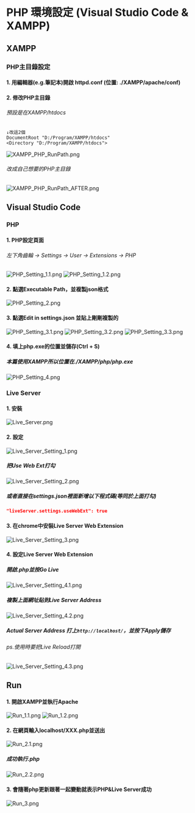 # PHP 環境設定 (Visual Studio Code & XAMPP)

## XAMPP
### PHP主目錄設定
#### 1. 用編輯器(e.g.筆記本)開啟 httpd.conf (位置: ./XAMPP/apache/conf)
#### 2. 修改PHP主目錄
###### 預設是在XAMPP/htdocs
```
↓改這2個
DocumentRoot "D:/Program/XAMPP/htdocs"
<Directory "D:/Program/XAMPP/htdocs">
```
![XAMPP_PHP_RunPath.png](https://lh3.googleusercontent.com/D8M39i0f6ZiAjaBrSkBDVt_xbFNVWtAK2YmpxC7tlO7eqq8tatbsCuKB11eKDVOqoZc5T8nh7GkGVIBhDRzLd7Yop1Dpy8XoGdqHBGYpGcJA00tiMmvqIDFqtIvA8CctQDUgwmvhaw=w2400)
###### 改成自己想要的PHP主目錄
![XAMPP_PHP_RunPath_AFTER.png](https://lh3.googleusercontent.com/Ay7xoDyLrZ_gFz0hlXEG49bSoshJggA127n8IBkP6Z0TuP_QBvQpZtHSXIO4zD34W1H3ahaS7QcwxhJ0Dcg-cDO4H5_HScMtnY2kTidVMhm8GN7JLrTSJ-sT33Fpc3XdOE1z2m3WUA=w2400)

## Visual Studio Code
### PHP
#### 1. PHP設定頁面
###### 左下角齒輪 -> Settings -> User -> Extensions -> PHP
![PHP_Setting_1.1.png](https://lh3.googleusercontent.com/pMYcue42HHp5oJ4s7U7Jrova33M-HN2sOkapPM8fCYCERJSHYu-UBxzh_7s9GBVy7xb95GmW1-vTGbNUH-PZuopq3BP6_oo7ZQiASl8I9ILyv_gpzN_T4RVIGD8gIVACqhSTo7qvxg=w2400)
![PHP_Setting_1.2.png](https://lh3.googleusercontent.com/vGIh-YB3D_EjiWRLmpW1KUasOB9sy8GZe2MzOWENitjt8SuJsP7IGHfoJw_81x8b5t6wtyNnHZu8lVufciCjh4zJlGLTHs5j8xEKtp5SLUnhEBtRVhpXAL6TbFP6R1NY6CHos9fscA=w2400)
#### 2. 點選Executable Path，並複製json格式
![PHP_Setting_2.png](https://lh3.googleusercontent.com/wuWUV-evPv8yxlPbTANgKd4-Vg2PuVwWYGAK4l5YVlM4bsE9NP2I1x0k-JYWyX4Up0AH_Ua0sc8Np8YKBZqQX5oxR5rxfnmAKdYQ_lYO2ARdOzGIUB9XfNFhboLk3KJum4i07vpMmg=w2400)
#### 3. 點選Edit in settings.json 並貼上剛剛複製的
![PHP_Setting_3.1.png](https://lh3.googleusercontent.com/cpOKCaZk6kUF90L80UYP7ncSMItWQjJMYDTN5edIRxs2Znp0QKPYAdOdtC62YXyhki1Iih8N5q_WFkbvJ8hM7hqPsrUD9Lk3Uuk7cumQBsLrcQ_U07LhP6sF9x_KrPGG2FFcfmZ4kQ=w2400)
![PHP_Setting_3.2.png](https://lh3.googleusercontent.com/_KrQvV4V-FC3-G3BU5vbuDSoCRmfwWMiZeCtrYfzrH2uluJPadXG4KYFg81ROMUJ-DGafwXNr05sr-Te0Wf1aR_iOE9tT1KekNc_cn4IkbC2ML2uJnORQamKDQtw6wr1Xorm2h9xPQ=w2400)
![PHP_Setting_3.3.png](https://lh3.googleusercontent.com/lgEwhPn6AtLPg8j1Lu0THfzi2HC--SBPP2wGqrqu2uGthO1zskYVSZHOKURA6CgjWLOgmPPxphHhmMvoYZA1uNtwbPH3Fw2gfmQ3TaJNU-w4KzaYk2VU32_JCa5oA999SNatJTpM-g=w2400)
#### 4. 填上php.exe的位置並儲存(Ctrl + S)
##### 本篇使用XAMPP所以位置在./XAMPP/php/php.exe
![PHP_Setting_4.png](https://lh3.googleusercontent.com/zmKu01uwk9vao8Db5Fk8w0dR1fTI7mNQ-lohU39pCvyofVCcqiaGRLydPpti8IaODGq7rm4JBMUpZ21LJyWzzLOv05eVTvVMyrZFOwMx0Ft3x0tJNFtR3mjr-yaGxeCmxzDcJKbqTA=w2400)
### Live Server
#### 1. 安裝
![Live_Server.png](https://lh3.googleusercontent.com/eA1ZuTrlSn3nDIzv4mPhQ9wQKHGxh_m0tojYFvAM4Tswk3Kt0TvdCAFF8FGrXO1AMuMqUbo1Ywx4O4uSsTliF3v-U1VyMfDMvRsmHS9CVMW4WwewJ_Y2bqopT5gihXPGoTqO8ntdkA=w2400)
#### 2. 設定
![Live_Server_Setting_1.png](https://lh3.googleusercontent.com/kIA20s0j7FJmT9kY2npQv844IMZR7qXpOviPHKRcTVUYmY_YjLZGvCXMKQ_MUvH46_bjTy7SPqWym2h1ZGI8vY_zyhzSNQsbMHJLuDyfuVprHsNyMHSHHZps1kNMSGM4kFRi-CDbQg=w2400)
##### 把Use Web Ext打勾
![Live_Server_Setting_2.png](https://lh3.googleusercontent.com/Xh6UQG78SAVx4xp4BqiUNQgnfYGsh79Luncx0_LRbVD-jqMU9hBCOmx05kt86F_w89QdK8St5f63G4d8dosTzb5UxSgZVGIDKH4vGMbYFXojYfqy71O0esH9uDlRthj6_WgUQpozGg=w2400)
##### 或者直接在settings.json裡面新增以下程式碼(等同於上面打勾)
```json
"liveServer.settings.useWebExt": true
```
#### 3. 在chrome中安裝Live Server Web Extension
![Live_Server_Setting_3.png](https://lh3.googleusercontent.com/zLLCaTbOXrpXEajiC3qvNNBg3RuGVCePi4CE9rFmJ7Hc9PqB12zU0v1NK-GadGDr5D7S9xKH2-GvCZIxifT23Ag_j4jOh00MMLYNbeW2qFcinocY4Cm5N54OQwgPsUMk6MPRXulu7Q=w2400)
#### 4. 設定Live Server Web Extension
##### 開啟.php並按Go Live
![Live_Server_Setting_4.1.png](https://lh3.googleusercontent.com/zWxOEitmtJcPvH4i1hN-NlVlBGzPGp9wi2v5TqsZgYE9AKuSVFZGxDqbpvqZ-es7hUlgcEiXlWSHRR3DjWuemxFcbf49OgIzTNjIjRxQBnejEwjFRXy2nLmgsRhpQGSmSttE9eaJLQ=w2400)
##### 複製上面網址貼到Live Server Address
![Live_Server_Setting_4.2.png](https://lh3.googleusercontent.com/U-D-uKXWWfnRFS4maTndiB9kD3Yld1IGtSzshjQ43A6kWzzhp-RGxGoY0zhCpqVrbaBxFXZkayEp7XaoRfAbNusXOiL89rvGW7yTtB2PzdnuTvaeWj2_jTiD-zx91fvPf3bcqXVgvQ=w2400)
##### Actual Server Address 打上`http://localhost/`，並按下Apply儲存
###### ps.使用時要把Live Reload打開
![Live_Server_Setting_4.3.png](https://lh3.googleusercontent.com/rUe6benIlrmOrKvTpERGST5Q7v1yUDgnVxssJGXxPx2U3pGiUH5ZFr7mnWCthN7q5RrYiiVcEH0QQtsE01PJBdJC8jv-G0oE_Ei_FfILxKc8K7Z6QywseeYhdjrgBCrZQ-TCqpcZAw=w2400)

## Run
#### 1. 開啟XAMPP並執行Apache
![Run_1.1.png](https://lh3.googleusercontent.com/DGnNDRtDQAhrEjMCbLxpKQvNUMA9StFET56u8cOTkeB3k7e51udskXy8zpVdr7hbJHs1jLsDDuxnSrGa41sHQyG6f_GypuaIue-uycGqEwEM4VooenUUeMMD9qQZL66pTcIJCO7ZCA=w2400)
![Run_1.2.png](https://lh3.googleusercontent.com/gIYVT4-zR6OriB6GDugRuLQ3snFZsBygPntoKCH6V4d4ansQhZJ9UNXi5hlWz6juEOqxOYiBgtu0MKhxoGFkkLDpwfqX4oJlLuE7KtmO1pGquOeNCG8BHIQAdXTZaDtp0CYzIPcXtw=w2400)
#### 2. 在網頁輸入localhost/XXX.php並送出
![Run_2.1.png](https://lh3.googleusercontent.com/uvZaItOyH_eXnXzFY5ixnCmeCKD9Vm9fkH1cSrumKpN-yJxfvWAfeQ2xOCwdnRW2UP8C-_TcPG7M2MfxTGuzrKLaibv6YcQ2nCsLJF9H3dJylMjRoA1xf_aUzP6E_y57-3zPtGAuBA=w2400)
##### 成功執行.php
![Run_2.2.png](https://lh3.googleusercontent.com/RfoiIOKk_0AycYT7Xmwls6r89s2C-hPtnUapw3INmEA39rc21_zpdBfnelo0aeEklXE2Up_4kiW9QsiYxqvOSegc25KT2M17qRhVcpS0355Kqd3IKzc7byP-mXhMCca5dClW9tUd3w=w2400)
#### 3. 會隨著php更新跟著一起變動就表示PHP&Live Server成功
![Run_3.png](https://lh3.googleusercontent.com/2QD3-k2wH-rmviVtI9QzwRf2ZPmTvpB441ncklgqsWlkdvowTe4fgzT8nTIcFS_X4x6Xvg2YC8ALysH7hfBX_D0phBEcfuYnVCl95ttJHFoscoLg8J_oqoFckIqsb0m0TSpITyJHSQ=w2400)